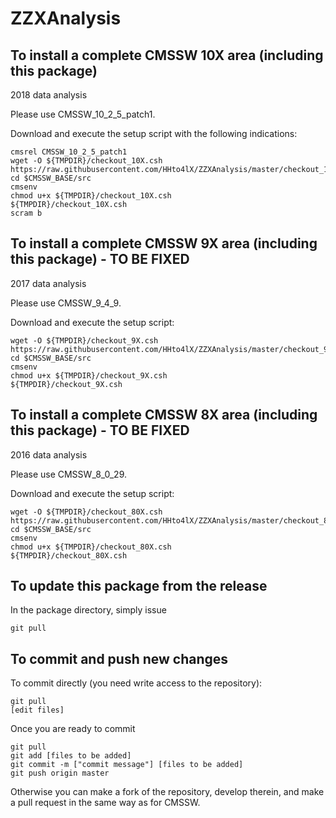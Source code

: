 ZZXAnalysis
==========

To install a complete CMSSW 10X area (including this package)
------------------------------
2018 data analysis

Please use CMSSW_10_2_5_patch1. 

Download and execute the setup script with the following indications:
```
cmsrel CMSSW_10_2_5_patch1
wget -O ${TMPDIR}/checkout_10X.csh https://raw.githubusercontent.com/HHto4lX/ZZXAnalysis/master/checkout_10X.csh
cd $CMSSW_BASE/src
cmsenv
chmod u+x ${TMPDIR}/checkout_10X.csh
${TMPDIR}/checkout_10X.csh
scram b
```

To install a complete CMSSW 9X area (including this package) - TO BE FIXED
------------------------------
2017 data analysis

Please use CMSSW_9_4_9.

Download and execute the setup script:
```
wget -O ${TMPDIR}/checkout_9X.csh https://raw.githubusercontent.com/HHto4lX/ZZXAnalysis/master/checkout_9X.csh
cd $CMSSW_BASE/src
cmsenv
chmod u+x ${TMPDIR}/checkout_9X.csh
${TMPDIR}/checkout_9X.csh
```

To install a complete CMSSW 8X area (including this package) - TO BE FIXED
------------------------------
2016 data analysis

Please use CMSSW_8_0_29. 

Download and execute the setup script:
```
wget -O ${TMPDIR}/checkout_80X.csh https://raw.githubusercontent.com/HHto4lX/ZZXAnalysis/master/checkout_80X.csh
cd $CMSSW_BASE/src
cmsenv
chmod u+x ${TMPDIR}/checkout_80X.csh
${TMPDIR}/checkout_80X.csh
```

To update this package from the release
------------------------------------------
In the package directory, simply issue
```
git pull
```

To commit and push new changes
------------------------------
To commit directly (you need write access to the repository):
```
git pull
[edit files]
```
Once you are ready to commit
```
git pull
git add [files to be added]
git commit -m ["commit message"] [files to be added]
git push origin master
```

Otherwise you can make a fork of the repository, develop therein, and make a pull request in the same way as for CMSSW.


